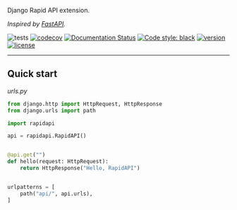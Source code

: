 Django Rapid API extension.

*Inspired by [FastAPI](https://fastapi.tiangolo.com/).*

![tests](https://github.com/antonrh/django-rapidapi/workflows/tests/badge.svg)
[![codecov](https://codecov.io/gh/antonrh/django-rapidapi/branch/master/graph/badge.svg)](https://codecov.io/gh/antonrh/django-rapidapi)
[![Documentation Status](https://readthedocs.org/projects/django-rapidapi/badge/?version=latest)](https://django-rapidapi.readthedocs.io/en/latest/?badge=latest)
[![Code style: black](https://img.shields.io/badge/code%20style-black-000000.svg)](https://github.com/psf/black)
[![version](https://img.shields.io/pypi/v/django-rapidapi.svg)](https://pypi.org/project/django-rapidapi/)
[![license](https://img.shields.io/pypi/l/django-rapidapi)](https://github.com/antonrh/django-rapidapi/blob/master/LICENSE)

---

## Quick start

*urls.py*

```python
from django.http import HttpRequest, HttpResponse
from django.urls import path

import rapidapi

api = rapidapi.RapidAPI()


@api.get("")
def hello(request: HttpRequest):
    return HttpResponse("Hello, RapidAPI")


urlpatterns = [
    path("api/", api.urls),
]
```
